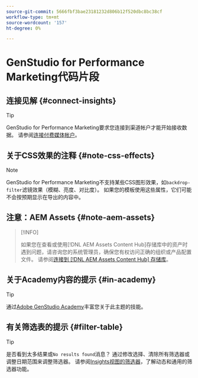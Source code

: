 ```yaml
---
source-git-commit: 5666fbf3bae23181232d806b12f520dbc8bc38cf
workflow-type: tm+mt
source-wordcount: '157'
ht-degree: 0%

---
```

# GenStudio for Performance Marketing代码片段

## 连接见解 {#connect-insights}

>[!TIP]
>
>GenStudio for Performance Marketing要求您连接到渠道帐户才能开始接收数据。 请参阅[连接付费媒体帐户](/help/user-guide/connectors/connect-channel.md)。

## 关于CSS效果的注释 {#note-css-effects}

>[!NOTE]
>
>GenStudio for Performance Marketing不支持某些CSS图形效果，如`backdrop-filter`滤镜效果（模糊、亮度、对比度）。 如果您的模板使用这些属性，它们可能不会按预期显示在导出的内容中。

## 注意：AEM Assets {#note-aem-assets}

>[!INFO]
>
>如果您在查看或使用[!DNL AEM Assets Content Hub]存储库中的资产时遇到问题，请咨询您的系统管理员，确保您有权访问正确的组织或产品配置文件。 请参阅[连接到 [!DNL AEM Assets Content Hub] 存储库](/help/user-guide/content/connect-aem-repo.md)。

## 关于Academy内容的提示 {#in-academy}

>[!TIP]
>
>通过[Adobe GenStudio Academy](https://learningmanager.adobe.com/genstudioacademy)丰富您关于此主题的技能。

## 有关筛选表的提示 {#filter-table}

>[!TIP]
>
>是否看到太多结果或`No results found`消息？ 通过修改选择、清除所有筛选器或调整日期范围来调整筛选器。 请参阅[Insights视图的筛选器](/help/user-guide/insights/filter-views.md)，了解动态和通用的筛选器功能。
